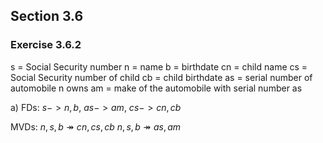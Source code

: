 ## Section 3.6

### Exercise 3.6.2
s = Social Security number
n = name
b = birthdate
cn = child name
cs = Social Security number of child
cb = child birthdate
as = serial number of automobile n owns
am = make of the automobile with serial number as

a) 
FDs: $s -> n, b$, $as -> am$, $cs -> cn, cb$    

MVDs: $n, s, b \twoheadrightarrow cn, cs, cb$
$n, s, b \twoheadrightarrow as, am$